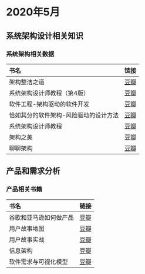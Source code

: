 # 2020年5月

## 系统架构设计相关知识

### 系统架构相关数据

| 书名 | 链接 |
| :-------- | :-------- |
| 架构整洁之道 | [豆瓣](https://book.douban.com/subject/30333919/) |
| 系统架构设计师教程（第4版） | [豆瓣](https://book.douban.com/subject/27127060/) |
| 软件工程-架构驱动的软件开发 | [豆瓣](https://book.douban.com/subject/27004940/) |
| 恰如其分的软件架构-风险驱动的设计方法 | [豆瓣](https://book.douban.com/subject/24872314/) |
| 系统架构设计师教程 | [豆瓣](https://book.douban.com/subject/3800720/) |
| 架构之美 | [豆瓣](https://book.douban.com/subject/5311566/) |
| 聊聊架构 | [豆瓣](https://book.douban.com/subject/27034443/) |

## 产品和需求分析

### 产品相关书籍

| 书名 | 链接 |
| :-------- | :-------- |
| 谷歌和亚马逊如何做产品 | [豆瓣](https://book.douban.com/subject/25879027/) |
| 用户故事地图 | [豆瓣](https://book.douban.com/subject/26760348/) |
| 用户故事实战 | [豆瓣](https://book.douban.com/subject/30455386/) |
| 信息架构 | [豆瓣](https://book.douban.com/subject/26809374/) |
| 软件需求与可视化模型 | [豆瓣](https://book.douban.com/subject/27112586/) |
